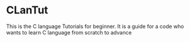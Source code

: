 # CLanTut
This is the C language Tutorials for beginner. It is a guide for a code who wants to learn C language from scratch to advance
